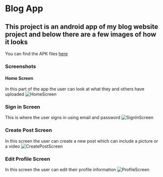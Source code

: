 # Blog App

## This project is an android app of my blog website project and below there are a few images of how it looks

[apks]: https://github.com/melosshabi/blog-app/releases/tag/blog-app

You can find the APK files [here][apks]

### Screenshots

#### Home Screen
In this part of the app the user can look at what they and others have uploaded
![HomeScreen](https://i.ibb.co/10d5dM6/home.jpg)

### Sign in Screen
This is where the user signs in using email and password
![SignInScreen](https://i.ibb.co/zGvbHyQ/signin.jpg)

### Create Post Screen
In this screen the user can create a new post which can include a picture or a video
![CreatePostScreen](https://i.ibb.co/D5HrKwQ/create-Post.jpg)

### Edit Profile Screen
In this screen the user can edit their profile information
![ProfileScreen](https://i.ibb.co/QmwYJng/profile.jpg)
